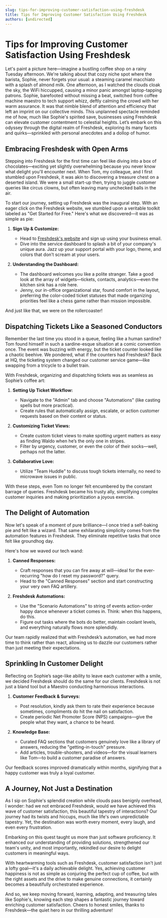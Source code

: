 ```yaml
---
slug: tips-for-improving-customer-satisfaction-using-freshdesk
title: Tips for Improving Customer Satisfaction Using Freshdesk
authors: [undirected]
---
```



# Tips for Improving Customer Satisfaction Using Freshdesk

Let's paint a picture here—imagine a bustling coffee shop on a rainy Tuesday afternoon. We're talking about that cozy niche spot where the barista, Sophie, never forgets your usual: a steaming caramel macchiato with a splash of almond milk. One afternoon, as I watched the clouds cloak the sky, the WiFi hiccupped, causing a minor panic amongst laptop-tapping patrons. Sophie, barefooted without missing a beat, switched from coffee machine maestro to tech support whizz, deftly calming the crowd with her warm assurance. It was that nimble blend of attention and efficiency that left an imprint on our collective minds. This unplanned spectacle reminded me of how, much like Sophie's spirited save, businesses using Freshdesk can elevate customer contentment to celestial heights. Let’s embark on this odyssey through the digital realm of Freshdesk, exploring its many facets and quirks—sprinkled with personal anecdotes and a dollop of humor.

## Embracing Freshdesk with Open Arms

Stepping into Freshdesk for the first time can feel like diving into a box of chocolates—exciting yet slightly overwhelming because you never know what delight you'll encounter next. When Tom, my colleague, and I first stumbled upon Freshdesk, it was akin to discovering a treasure chest on a deserted island. We were a small start-up then, trying to juggle customer queries like circus clowns, but often leaving many unchecked balls in the air.

To start our journey, setting up Freshdesk was the inaugural step. With an eager click on the Freshdesk website, we stumbled upon a veritable toolkit labeled as "Get Started for Free." Here's what we discovered—it was as simple as pie:

1. **Sign Up & Customize:** 
   - Head to [Freshdesk's website](https://freshdesk.com) and sign up using your business email.
   - Dive into the service dashboard to splash a bit of your company's unique aura. Jazz up your support portal with your logo, theme, and colors that don’t scream at your users.

2. **Understanding the Dashboard:**
   - The dashboard welcomes you like a polite stranger. Take a good look at the array of widgets—tickets, contacts, analytics—even the kitchen sink has a role here.
   - Jenny, our in-office organizational star, found comfort in the layout, preferring the color-coded ticket statuses that made organizing priorities feel like a chess game rather than mission impossible.

And just like that, we were on the rollercoaster!

## Dispatching Tickets Like a Seasoned Conductors

Remember the last time you stood in a queue, feeling like a human sardine? Tom found himself in such a sardine-esque situation at a comic convention once. The event was buzzing with energy, but the ticket counter looked like a chaotic beehive. We pondered, what if the counters had Freshdesk? Back at HQ, the ticketing system changed our customer service game—like swapping from a tricycle to a bullet train.

With Freshdesk, organizing and dispatching tickets was as seamless as Sophie’s coffee art:

1. **Setting Up Ticket Workflow:**
   - Navigate to the "Admin" tab and choose "Automations" (like casting spells but more practical).
   - Create rules that automatically assign, escalate, or action customer requests based on their content or status.

2. **Customizing Ticket Views:**
   - Create custom ticket views to make spotting urgent matters as easy as finding Waldo when he’s the only one in stripes.
   - Filter by urgency, customer, or even the color of their socks—well, perhaps not the latter.

3. **Collaborative Love:**
   - Utilize "Team Huddle" to discuss tough tickets internally, no need to microwave issues in public.

With these steps, even Tom no longer felt encumbered by the constant barrage of queries. Freshdesk became his trusty ally, simplifying complex customer inquiries and making prioritization a joyous exercise.

## The Delight of Automation

Now let's speak of a moment of pure brilliance—I once tried a self-baking pie and felt like a wizard. That same exhilarating simplicity comes from the automation features in Freshdesk. They eliminate repetitive tasks that once felt like groundhog day.

Here's how we waved our tech wand:

1. **Canned Responses:**
   - Craft responses that you can fire away at will—ideal for the ever-recurring "how do I reset my password?" query.
   - Head to the "Canned Responses" section and start constructing your very own FAQ artillery.

2. **Freshdesk Automations:**
   - Use the "Scenario Automations" to string of events action-order happy dance whenever a ticket comes in. Think: when this happens, do this. 
   - Figure out tasks where the bots do better, maintain coolant levels, and everything naturally flows more splendidly.

Our team rapidly realized that with Freshdesk’s automation, we had more time to think rather than react, allowing us to dazzle our customers rather than just meeting their expectations.

## Sprinkling In Customer Delight

Reflecting on Sophie’s sage-like ability to leave each customer with a smile, we decided Freshdesk should do the same for our clients. Freshdesk is not just a bland tool but a Maestro conducting harmonious interactions.

1. **Customer Feedback & Surveys:**
   - Post resolution, kindly ask them to rate their experience because sometimes, compliments do hit the nail on satisfaction.
   - Create periodic Net Promoter Score (NPS) campaigns—give the people what they want, a chance to be heard.

2. **Knowledge Base:**
   - Curated FAQ sections that customers genuinely love like a library of answers, reducing the "getting-in-touch" pressure.
   - Add articles, trouble-shooters, and videos—for the visual learners like Tom—to build a customer paradise of answers.

Our feedback scores improved dramatically within months, signifying that a happy customer was truly a loyal customer.

## A Journey, Not Just a Destination

As I sip on Sophie's splendid creation while clouds pass benignly overhead, I wonder: had we not embraced Freshdesk, would we have achieved this wave of customer satisfaction, this beautiful tapestry of interactions? Our journey had its twists and hiccups, much like life's own unpredictable tapestry. Yet, the destination was worth every moment, every laugh, and even every frustration.

Embarking on this quest taught us more than just software proficiency. It enhanced our understanding of providing solutions, strengthened our team's unity, and most importantly, rekindled our desire to delight customers in meaningful ways.

With heartwarming tools such as Freshdesk, customer satisfaction isn't just a lofty goal—it's a daily achievable delight. Yes, achieving customer happiness is not as simple as conjuring the perfect cup of coffee, but with the right assets and the drive to make genuine connections, it certainly becomes a beautifully orchestrated experience.

And so, we keep moving forward, learning, adapting, and treasuring tales like Sophie's, knowing each step shapes a fantastic journey toward enriching customer satisfaction. Cheers to honest smiles, thanks to Freshdesk—the quiet hero in our thrilling adventure!